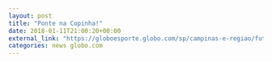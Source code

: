 ```yaml
---
layout: post
title: "Ponte na Copinha!"
date: 2018-01-11T21:00:20+00:00
external_link: "https://globoesporte.globo.com/sp/campinas-e-regiao/futebol/copa-sp-de-futebol-junior/ao-vivo/segunda-fase-da-copa-sao-paulo.ghtml"
categories: news globo.com
---
```

